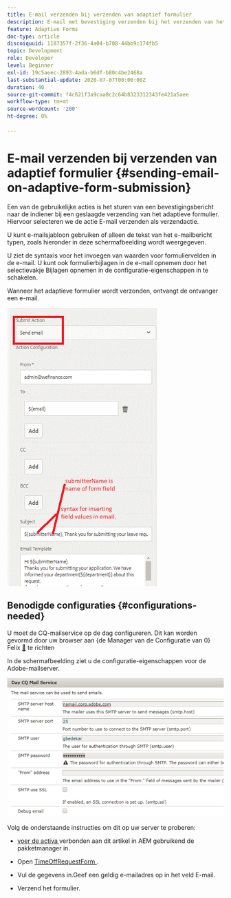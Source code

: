 ```yaml
---
title: E-mail verzenden bij verzenden van adaptief formulier
description: E-mail met bevestiging verzenden bij het verzenden van het adaptieve formulier met het onderdeel E-mail verzenden
feature: Adaptive Forms
doc-type: article
discoiquuid: 1187357f-2f36-4a04-b708-44bb9c174fb5
topic: Development
role: Developer
level: Beginner
exl-id: 19c5aeec-2893-4ada-b6df-b80c4be2468a
last-substantial-update: 2020-07-07T00:00:00Z
duration: 40
source-git-commit: f4c621f3a9caa8c2c64b8323312343fe421a5aee
workflow-type: tm+mt
source-wordcount: '200'
ht-degree: 0%

---
```


# E-mail verzenden bij verzenden van adaptief formulier {#sending-email-on-adaptive-form-submission}

Een van de gebruikelijke acties is het sturen van een bevestigingsbericht naar de indiener bij een geslaagde verzending van het adaptieve formulier. Hiervoor selecteren we de actie E-mail verzenden als verzendactie.

U kunt e-mailsjabloon gebruiken of alleen de tekst van het e-mailbericht typen, zoals hieronder in deze schermafbeelding wordt weergegeven.

U ziet de syntaxis voor het invoegen van waarden voor formuliervelden in de e-mail. U kunt ook formulierbijlagen in de e-mail opnemen door het selectievakje Bijlagen opnemen in de configuratie-eigenschappen in te schakelen.

Wanneer het adaptieve formulier wordt verzonden, ontvangt de ontvanger een e-mail.

![ SendEmail ](assets/sendemailaction.gif)

## Benodigde configuraties {#configurations-needed}

U moet de CQ-mailservice op de dag configureren. Dit kan worden gevormd door uw browser aan {de Manager van de Configuratie van 0} Felix [&#128279;](http://localhost:4502/system/console/configMgr) te richten

In de schermafbeelding ziet u de configuratie-eigenschappen voor de Adobe-mailserver.

![ mailservice ](assets/mailservice.png)

Volg de onderstaande instructies om dit op uw server te proberen:

* [ voer de activa ](assets/timeoffrequest.zip) verbonden aan dit artikel in AEM gebruikend de pakketmanager in.

* Open [ TimeOffRequestForm ](http://localhost:4502/content/dam/formsanddocuments/helpx/timeoffrequestform/jcr:content?wcmmode=disabled).

* Vul de gegevens in.Geef een geldig e-mailadres op in het veld E-mail.

* Verzend het formulier.

